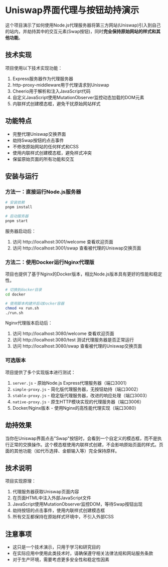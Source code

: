 # Uniswap界面代理与按钮劫持演示

这个项目演示了如何使用Node.js代理服务器将第三方网站(Uniswap)引入到自己的站内，并劫持其中的交互元素(Swap按钮)，同时**完全保持原始网站的样式和其他功能**。

## 技术实现

项目使用以下技术实现功能：

1. Express服务器作为代理服务器
2. http-proxy-middleware用于代理请求到Uniswap
3. Cheerio用于解析和注入JavaScript代码
4. 自定义JavaScript使用MutationObserver监控动态加载的DOM元素
5. 内联样式创建模态框，避免干扰原始网站样式

## 功能特点

- 完整代理Uniswap交换界面
- 劫持Swap按钮的点击事件
- 不修改原始网站的任何样式和CSS
- 使用内联样式创建模态框，避免样式冲突
- 保留原始页面的所有功能和交互

## 安装与运行

### 方法一：直接运行Node.js服务器

```bash
# 安装依赖
pnpm install

# 启动服务器
pnpm start
```

服务器启动后：

1. 访问 http://localhost:3001/welcome 查看欢迎页面
2. 访问 http://localhost:3001/swap 查看被代理的Uniswap交换页面

### 方法二：使用Docker运行Nginx代理版

项目也提供了基于Nginx的Docker版本，相比Node.js版本具有更好的性能和稳定性。

```bash
# 切换到docker目录
cd docker

# 使用脚本构建并启动Docker容器
chmod +x run.sh
./run.sh
```

Nginx代理版本启动后：

1. 访问 http://localhost:3080/welcome 查看欢迎页面
2. 访问 http://localhost:3080/test 测试代理服务器是否正常运行
3. 访问 http://localhost:3080/swap 查看被代理的Uniswap交换页面

### 可选版本

项目提供了多个实现版本进行测试：

1. `server.js` - 原始Node.js Express代理服务器（端口3001）
2. `simple-proxy.js` - 简化版代理服务器，无按钮劫持（端口3002）
3. `stable-proxy.js` - 稳定版代理服务器，改进的响应处理（端口3003）
4. `native-proxy.js` - 原生HTTP模块实现的代理服务器（端口3006）
5. Docker/Nginx版本 - 使用Nginx的高性能代理实现（端口3080）

## 劫持效果

当你在Uniswap界面点击"Swap"按钮时，会看到一个自定义的模态框，而不是执行正常的交换操作。这个模态框使用内联样式创建，不会影响原始页面的样式。页面的其他功能（如代币选择、金额输入等）完全保持原样。

## 技术说明

项目实现原理：

1. 代理服务器获取Uniswap页面内容
2. 在页面HTML中注入外部JavaScript文件
3. JavaScript使用MutationObserver监控DOM，等待Swap按钮出现
4. 劫持按钮的点击事件，使用内联样式创建模态框
5. 所有交互都保持在原始样式环境中，不引入外部CSS

## 注意事项

- 这只是一个技术演示，只用于学习和研究目的
- 在实际应用中使用此类技术时，请确保遵守相关法律法规和网站服务条款
- 对于生产环境，需要考虑更多安全性和稳定性因素 